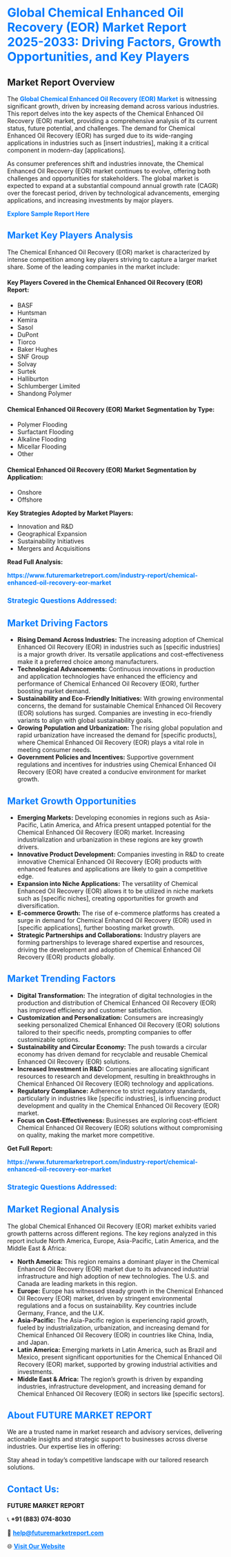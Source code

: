 <h1 style="color: #007BFF;">Global Chemical Enhanced Oil Recovery (EOR) Market Report 2025-2033: Driving Factors, Growth Opportunities, and Key Players</h1>

<section id="overview">
<h2>Market Report Overview</h2>
<p>The <a href="https://www.futuremarketreport.com/industry-report/chemical-enhanced-oil-recovery-eor-market" style="color: #007BFF; text-decoration: none;"><strong>Global Chemical Enhanced Oil Recovery (EOR) Market</strong></a> is witnessing significant growth, driven by increasing demand across various industries. This report delves into the key aspects of the Chemical Enhanced Oil Recovery (EOR) market, providing a comprehensive analysis of its current status, future potential, and challenges. The demand for Chemical Enhanced Oil Recovery (EOR) has surged due to its wide-ranging applications in industries such as [insert industries], making it a critical component in modern-day [applications].</p>
<p>As consumer preferences shift and industries innovate, the Chemical Enhanced Oil Recovery (EOR) market continues to evolve, offering both challenges and opportunities for stakeholders. The global market is expected to expand at a substantial compound annual growth rate (CAGR) over the forecast period, driven by technological advancements, emerging applications, and increasing investments by major players.</p>
</section>

<section id="overview">
<p><a href="https://www.futuremarketreport.com/request-sample/reportId=92779" style="color: #007BFF; text-decoration: none;"><strong>Explore Sample Report Here</strong></a></p>
</section>

<section id="key-players">
<h2 style="color: #007BFF;">Market Key Players Analysis</h2>
<p>The Chemical Enhanced Oil Recovery (EOR) market is characterized by intense competition among key players striving to capture a larger market share. Some of the leading companies in the market include:</p>
<h4>Key Players Covered in the Chemical Enhanced Oil Recovery (EOR) Report:</h4>
<ul><li>BASF</li><li>Huntsman</li><li>Kemira</li><li>Sasol</li><li>DuPont</li><li>Tiorco</li><li>Baker Hughes</li><li>SNF Group</li><li>Solvay</li><li>Surtek</li><li>Halliburton</li><li>Schlumberger Limited</li><li>Shandong Polymer</li></ul>
<h4>Chemical Enhanced Oil Recovery (EOR) Market Segmentation by Type:</h4>
<ul><li>Polymer Flooding</li><li>Surfactant Flooding</li><li>Alkaline Flooding</li><li>Micellar Flooding</li><li>Other</li></ul>

<h4>Chemical Enhanced Oil Recovery (EOR) Market Segmentation by Application:</h4>
<ul><li>Onshore</li><li>Offshore</li></ul>
<p><strong>Key Strategies Adopted by Market Players:</strong></p>
<ul>
<li>Innovation and R&D</li>
<li>Geographical Expansion</li>
<li>Sustainability Initiatives</li>
<li>Mergers and Acquisitions</li>
</ul>
</section>

<section>
<p><strong>Read Full Analysis: </strong></p><a href="https://www.futuremarketreport.com/industry-report/chemical-enhanced-oil-recovery-eor-market" style="color: #007BFF; text-decoration: none;"><strong>https://www.futuremarketreport.com/industry-report/chemical-enhanced-oil-recovery-eor-market</strong></a>
<h3 style="color: #007BFF;">Strategic Questions Addressed:</h3>
</section>

<section id="driving-factors">
<h2 style="color: #007BFF;">Market Driving Factors</h2>
<ul>
<li><strong>Rising Demand Across Industries:</strong> The increasing adoption of Chemical Enhanced Oil Recovery (EOR) in industries such as [specific industries] is a major growth driver. Its versatile applications and cost-effectiveness make it a preferred choice among manufacturers.</li>
<li><strong>Technological Advancements:</strong> Continuous innovations in production and application technologies have enhanced the efficiency and performance of Chemical Enhanced Oil Recovery (EOR), further boosting market demand.</li>
<li><strong>Sustainability and Eco-Friendly Initiatives:</strong> With growing environmental concerns, the demand for sustainable Chemical Enhanced Oil Recovery (EOR) solutions has surged. Companies are investing in eco-friendly variants to align with global sustainability goals.</li>
<li><strong>Growing Population and Urbanization:</strong> The rising global population and rapid urbanization have increased the demand for [specific products], where Chemical Enhanced Oil Recovery (EOR) plays a vital role in meeting consumer needs.</li>
<li><strong>Government Policies and Incentives:</strong> Supportive government regulations and incentives for industries using Chemical Enhanced Oil Recovery (EOR) have created a conducive environment for market growth.</li>
</ul>
</section>

<section id="growth-opportunities">
<h2 style="color: #007BFF;">Market Growth Opportunities</h2>
<ul>
<li><strong>Emerging Markets:</strong> Developing economies in regions such as Asia-Pacific, Latin America, and Africa present untapped potential for the Chemical Enhanced Oil Recovery (EOR) market. Increasing industrialization and urbanization in these regions are key growth drivers.</li>
<li><strong>Innovative Product Development:</strong> Companies investing in R&D to create innovative Chemical Enhanced Oil Recovery (EOR) products with enhanced features and applications are likely to gain a competitive edge.</li>
<li><strong>Expansion into Niche Applications:</strong> The versatility of Chemical Enhanced Oil Recovery (EOR) allows it to be utilized in niche markets such as [specific niches], creating opportunities for growth and diversification.</li>
<li><strong>E-commerce Growth:</strong> The rise of e-commerce platforms has created a surge in demand for Chemical Enhanced Oil Recovery (EOR) used in [specific applications], further boosting market growth.</li>
<li><strong>Strategic Partnerships and Collaborations:</strong> Industry players are forming partnerships to leverage shared expertise and resources, driving the development and adoption of Chemical Enhanced Oil Recovery (EOR) products globally.</li>
</ul>
</section>

<section id="trending-factors">
<h2 style="color: #007BFF;">Market Trending Factors</h2>
<ul>
<li><strong>Digital Transformation:</strong> The integration of digital technologies in the production and distribution of Chemical Enhanced Oil Recovery (EOR) has improved efficiency and customer satisfaction.</li>
<li><strong>Customization and Personalization:</strong> Consumers are increasingly seeking personalized Chemical Enhanced Oil Recovery (EOR) solutions tailored to their specific needs, prompting companies to offer customizable options.</li>
<li><strong>Sustainability and Circular Economy:</strong> The push towards a circular economy has driven demand for recyclable and reusable Chemical Enhanced Oil Recovery (EOR) solutions.</li>
<li><strong>Increased Investment in R&D:</strong> Companies are allocating significant resources to research and development, resulting in breakthroughs in Chemical Enhanced Oil Recovery (EOR) technology and applications.</li>
<li><strong>Regulatory Compliance:</strong> Adherence to strict regulatory standards, particularly in industries like [specific industries], is influencing product development and quality in the Chemical Enhanced Oil Recovery (EOR) market.</li>
<li><strong>Focus on Cost-Effectiveness:</strong> Businesses are exploring cost-efficient Chemical Enhanced Oil Recovery (EOR) solutions without compromising on quality, making the market more competitive.</li>
</ul>
</section>

<section>
<p><strong>Get Full Report: </strong></p><a href="https://www.futuremarketreport.com/industry-report/chemical-enhanced-oil-recovery-eor-market" style="color: #007BFF; text-decoration: none;"><strong>https://www.futuremarketreport.com/industry-report/chemical-enhanced-oil-recovery-eor-market</strong></a>
<h3 style="color: #007BFF;">Strategic Questions Addressed:</h3>
</section>


<section id="regional-analysis">
<h2 style="color: #007BFF;">Market Regional Analysis</h2>
<p>The global Chemical Enhanced Oil Recovery (EOR) market exhibits varied growth patterns across different regions. The key regions analyzed in this report include North America, Europe, Asia-Pacific, Latin America, and the Middle East & Africa:</p>
<ul>
<li><strong>North America:</strong> This region remains a dominant player in the Chemical Enhanced Oil Recovery (EOR) market due to its advanced industrial infrastructure and high adoption of new technologies. The U.S. and Canada are leading markets in this region.</li>
<li><strong>Europe:</strong> Europe has witnessed steady growth in the Chemical Enhanced Oil Recovery (EOR) market, driven by stringent environmental regulations and a focus on sustainability. Key countries include Germany, France, and the U.K.</li>
<li><strong>Asia-Pacific:</strong> The Asia-Pacific region is experiencing rapid growth, fueled by industrialization, urbanization, and increasing demand for Chemical Enhanced Oil Recovery (EOR) in countries like China, India, and Japan.</li>
<li><strong>Latin America:</strong> Emerging markets in Latin America, such as Brazil and Mexico, present significant opportunities for the Chemical Enhanced Oil Recovery (EOR) market, supported by growing industrial activities and investments.</li>
<li><strong>Middle East & Africa:</strong> The region’s growth is driven by expanding industries, infrastructure development, and increasing demand for Chemical Enhanced Oil Recovery (EOR) in sectors like [specific sectors].</li>
</ul>
</section>

<footer>
<h2 style="color: #007BFF;">About FUTURE MARKET REPORT</h2>
<p>We are a trusted name in market research and advisory services, delivering actionable insights and strategic support to businesses across diverse industries. Our expertise lies in offering:</p>

<p>Stay ahead in today’s competitive landscape with our tailored research solutions.</p>

<h2 style="color: #007BFF;">Contact Us:</h2>
<p><strong>FUTURE MARKET REPORT</strong></p>
<p>📞 <strong>+91 (883) 074-8030</strong></p>
<p>📧 <strong><a href="mailto:help@futuremarketreport.com" style="color: #007BFF;">help@futuremarketreport.com</a></strong></p>
<p>🌐 <strong><a href="https://www.futuremarketreport.com/" style="color: #007BFF;">Visit Our Website</a></strong></p>
</footer>